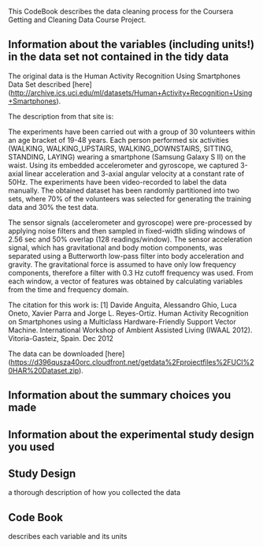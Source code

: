 This CodeBook describes the data cleaning process for the Coursera Getting and Cleaning Data Course Project.

## Information about the variables (including units!) in the data set not contained in the tidy data

The original data is the Human Activity Recognition Using Smartphones Data Set described [here]
(http://archive.ics.uci.edu/ml/datasets/Human+Activity+Recognition+Using+Smartphones).

The description from that site is:

The experiments have been carried out with a group of 30 volunteers within an age bracket of 19-48 years. Each person performed six activities (WALKING, WALKING_UPSTAIRS, WALKING_DOWNSTAIRS, SITTING, STANDING, LAYING) wearing a smartphone (Samsung Galaxy S II) on the waist. Using its embedded accelerometer and gyroscope, we captured 3-axial linear acceleration and 3-axial angular velocity at a constant rate of 50Hz. The experiments have been video-recorded to label the data manually. The obtained dataset has been randomly partitioned into two sets, where 70% of the volunteers was selected for generating the training data and 30% the test data. 

The sensor signals (accelerometer and gyroscope) were pre-processed by applying noise filters and then sampled in fixed-width sliding windows of 2.56 sec and 50% overlap (128 readings/window). The sensor acceleration signal, which has gravitational and body motion components, was separated using a Butterworth low-pass filter into body acceleration and gravity. The gravitational force is assumed to have only low frequency components, therefore a filter with 0.3 Hz cutoff frequency was used. From each window, a vector of features was obtained by calculating variables from the time and frequency domain.

The citation for this work is:
[1] Davide Anguita, Alessandro Ghio, Luca Oneto, Xavier Parra and Jorge L. Reyes-Ortiz. Human Activity Recognition on Smartphones using a Multiclass Hardware-Friendly Support Vector Machine. International Workshop of Ambient Assisted Living (IWAAL 2012). Vitoria-Gasteiz, Spain. Dec 2012

The data can be downloaded [here]
(https://d396qusza40orc.cloudfront.net/getdata%2Fprojectfiles%2FUCI%20HAR%20Dataset.zip).

## Information about the summary choices you made

## Information about the experimental study design you used

## Study Design
a thorough description of how you collected the data

## Code Book
describes each variable and its units
